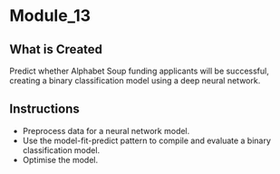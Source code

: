# Module_13

## What is Created

Predict whether Alphabet Soup funding applicants will be successful, creating a binary classification model using a deep neural network. 

## Instructions

- Preprocess data for a neural network model.
- Use the model-fit-predict pattern to compile and evaluate a binary classification model.
- Optimise the model.

